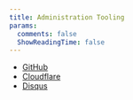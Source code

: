 ```yaml
---
title: Administration Tooling
params:
  comments: false
  ShowReadingTime: false
---
```


- [GitHub](https://github.com/ethan-shanahan/pinnacle-tower)
- [Cloudflare](https://dash.cloudflare.com/c5ec1467d2974ef2ecdd5a7373540767/pages/view/pinnacle-tower)
- [Disqus](https://pinnacle-tower.disqus.com/admin/)

